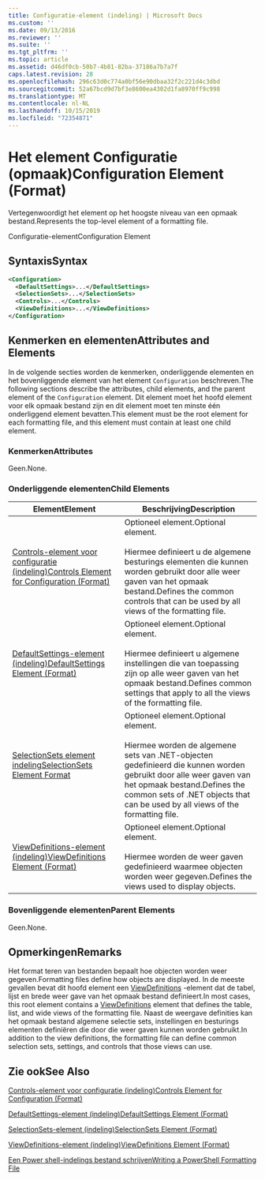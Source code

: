 ```yaml
---
title: Configuratie-element (indeling) | Microsoft Docs
ms.custom: ''
ms.date: 09/13/2016
ms.reviewer: ''
ms.suite: ''
ms.tgt_pltfrm: ''
ms.topic: article
ms.assetid: d46df0cb-50b7-4b81-82ba-37186a7b7a7f
caps.latest.revision: 28
ms.openlocfilehash: 296c63d0c774a0bf56e90dbaa32f2c221d4c3dbd
ms.sourcegitcommit: 52a67bcd9d7bf3e8600ea4302d1fa8970ff9c998
ms.translationtype: MT
ms.contentlocale: nl-NL
ms.lasthandoff: 10/15/2019
ms.locfileid: "72354871"
---
```

# <a name="configuration-element-format"></a><span data-ttu-id="052ba-102">Het element Configuratie (opmaak)</span><span class="sxs-lookup"><span data-stu-id="052ba-102">Configuration Element (Format)</span></span>

<span data-ttu-id="052ba-103">Vertegenwoordigt het element op het hoogste niveau van een opmaak bestand.</span><span class="sxs-lookup"><span data-stu-id="052ba-103">Represents the top-level element of a formatting file.</span></span>

<span data-ttu-id="052ba-104">Configuratie-element</span><span class="sxs-lookup"><span data-stu-id="052ba-104">Configuration Element</span></span>

## <a name="syntax"></a><span data-ttu-id="052ba-105">Syntaxis</span><span class="sxs-lookup"><span data-stu-id="052ba-105">Syntax</span></span>

```xml
<Configuration>
  <DefaultSettings>...</DefaultSettings>
  <SelectionSets>...</SelectionSets>
  <Controls>...</Controls>
  <ViewDefinitions>...</ViewDefinitions>
</Configuration>

```

## <a name="attributes-and-elements"></a><span data-ttu-id="052ba-106">Kenmerken en elementen</span><span class="sxs-lookup"><span data-stu-id="052ba-106">Attributes and Elements</span></span>

<span data-ttu-id="052ba-107">In de volgende secties worden de kenmerken, onderliggende elementen en het bovenliggende element van het element `Configuration` beschreven.</span><span class="sxs-lookup"><span data-stu-id="052ba-107">The following sections describe the attributes, child elements, and the parent element of the `Configuration` element.</span></span> <span data-ttu-id="052ba-108">Dit element moet het hoofd element voor elk opmaak bestand zijn en dit element moet ten minste één onderliggend element bevatten.</span><span class="sxs-lookup"><span data-stu-id="052ba-108">This element must be the root element for each formatting file, and this element must contain at least one child element.</span></span>

### <a name="attributes"></a><span data-ttu-id="052ba-109">Kenmerken</span><span class="sxs-lookup"><span data-stu-id="052ba-109">Attributes</span></span>

<span data-ttu-id="052ba-110">Geen.</span><span class="sxs-lookup"><span data-stu-id="052ba-110">None.</span></span>

### <a name="child-elements"></a><span data-ttu-id="052ba-111">Onderliggende elementen</span><span class="sxs-lookup"><span data-stu-id="052ba-111">Child Elements</span></span>

|<span data-ttu-id="052ba-112">Element</span><span class="sxs-lookup"><span data-stu-id="052ba-112">Element</span></span>|<span data-ttu-id="052ba-113">Beschrijving</span><span class="sxs-lookup"><span data-stu-id="052ba-113">Description</span></span>|
|-------------|-----------------|
|[<span data-ttu-id="052ba-114">Controls-element voor configuratie (indeling)</span><span class="sxs-lookup"><span data-stu-id="052ba-114">Controls Element for Configuration (Format)</span></span>](./controls-element-for-configuration-format.md)|<span data-ttu-id="052ba-115">Optioneel element.</span><span class="sxs-lookup"><span data-stu-id="052ba-115">Optional element.</span></span><br /><br /> <span data-ttu-id="052ba-116">Hiermee definieert u de algemene besturings elementen die kunnen worden gebruikt door alle weer gaven van het opmaak bestand.</span><span class="sxs-lookup"><span data-stu-id="052ba-116">Defines the common controls that can be used by all views of the formatting file.</span></span>|
|[<span data-ttu-id="052ba-117">DefaultSettings-element (indeling)</span><span class="sxs-lookup"><span data-stu-id="052ba-117">DefaultSettings Element (Format)</span></span>](./defaultsettings-element-format.md)|<span data-ttu-id="052ba-118">Optioneel element.</span><span class="sxs-lookup"><span data-stu-id="052ba-118">Optional element.</span></span><br /><br /> <span data-ttu-id="052ba-119">Hiermee definieert u algemene instellingen die van toepassing zijn op alle weer gaven van het opmaak bestand.</span><span class="sxs-lookup"><span data-stu-id="052ba-119">Defines common settings that apply to all the views of the formatting file.</span></span>|
|[<span data-ttu-id="052ba-120">SelectionSets element indeling</span><span class="sxs-lookup"><span data-stu-id="052ba-120">SelectionSets Element Format</span></span>](./selectionsets-element-format.md)|<span data-ttu-id="052ba-121">Optioneel element.</span><span class="sxs-lookup"><span data-stu-id="052ba-121">Optional element.</span></span><br /><br /> <span data-ttu-id="052ba-122">Hiermee worden de algemene sets van .NET-objecten gedefinieerd die kunnen worden gebruikt door alle weer gaven van het opmaak bestand.</span><span class="sxs-lookup"><span data-stu-id="052ba-122">Defines the common sets of .NET objects that can be used by all views of the formatting file.</span></span>|
|[<span data-ttu-id="052ba-123">ViewDefinitions-element (indeling)</span><span class="sxs-lookup"><span data-stu-id="052ba-123">ViewDefinitions Element (Format)</span></span>](./viewdefinitions-element-format.md)|<span data-ttu-id="052ba-124">Optioneel element.</span><span class="sxs-lookup"><span data-stu-id="052ba-124">Optional element.</span></span><br /><br /> <span data-ttu-id="052ba-125">Hiermee worden de weer gaven gedefinieerd waarmee objecten worden weer gegeven.</span><span class="sxs-lookup"><span data-stu-id="052ba-125">Defines the views used to display objects.</span></span>|

### <a name="parent-elements"></a><span data-ttu-id="052ba-126">Bovenliggende elementen</span><span class="sxs-lookup"><span data-stu-id="052ba-126">Parent Elements</span></span>

<span data-ttu-id="052ba-127">Geen.</span><span class="sxs-lookup"><span data-stu-id="052ba-127">None.</span></span>

## <a name="remarks"></a><span data-ttu-id="052ba-128">Opmerkingen</span><span class="sxs-lookup"><span data-stu-id="052ba-128">Remarks</span></span>

<span data-ttu-id="052ba-129">Het format teren van bestanden bepaalt hoe objecten worden weer gegeven.</span><span class="sxs-lookup"><span data-stu-id="052ba-129">Formatting files define how objects are displayed.</span></span> <span data-ttu-id="052ba-130">In de meeste gevallen bevat dit hoofd element een [ViewDefinitions](./viewdefinitions-element-format.md) -element dat de tabel, lijst en brede weer gave van het opmaak bestand definieert.</span><span class="sxs-lookup"><span data-stu-id="052ba-130">In most cases, this root element contains a [ViewDefinitions](./viewdefinitions-element-format.md) element that defines the table, list, and wide views of the formatting file.</span></span> <span data-ttu-id="052ba-131">Naast de weergave definities kan het opmaak bestand algemene selectie sets, instellingen en besturings elementen definiëren die door die weer gaven kunnen worden gebruikt.</span><span class="sxs-lookup"><span data-stu-id="052ba-131">In addition to the view definitions, the formatting file can define common selection sets, settings, and controls that those views can use.</span></span>

## <a name="see-also"></a><span data-ttu-id="052ba-132">Zie ook</span><span class="sxs-lookup"><span data-stu-id="052ba-132">See Also</span></span>

[<span data-ttu-id="052ba-133">Controls-element voor configuratie (indeling)</span><span class="sxs-lookup"><span data-stu-id="052ba-133">Controls Element for Configuration (Format)</span></span>](./controls-element-for-configuration-format.md)

[<span data-ttu-id="052ba-134">DefaultSettings-element (indeling)</span><span class="sxs-lookup"><span data-stu-id="052ba-134">DefaultSettings Element (Format)</span></span>](./defaultsettings-element-format.md)

[<span data-ttu-id="052ba-135">SelectionSets-element (indeling)</span><span class="sxs-lookup"><span data-stu-id="052ba-135">SelectionSets Element (Format)</span></span>](./selectionsets-element-format.md)

[<span data-ttu-id="052ba-136">ViewDefinitions-element (indeling)</span><span class="sxs-lookup"><span data-stu-id="052ba-136">ViewDefinitions Element (Format)</span></span>](./viewdefinitions-element-format.md)

[<span data-ttu-id="052ba-137">Een Power shell-indelings bestand schrijven</span><span class="sxs-lookup"><span data-stu-id="052ba-137">Writing a PowerShell Formatting File</span></span>](./writing-a-powershell-formatting-file.md)
